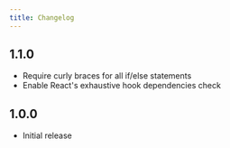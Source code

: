 ```yaml
---
title: Changelog
---
```


## 1.1.0

-   Require curly braces for all if/else statements
-   Enable React's exhaustive hook dependencies check

## 1.0.0

-   Initial release
